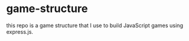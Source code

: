 # game-structure
this repo is a game structure that I use to build JavaScript games using express.js.
